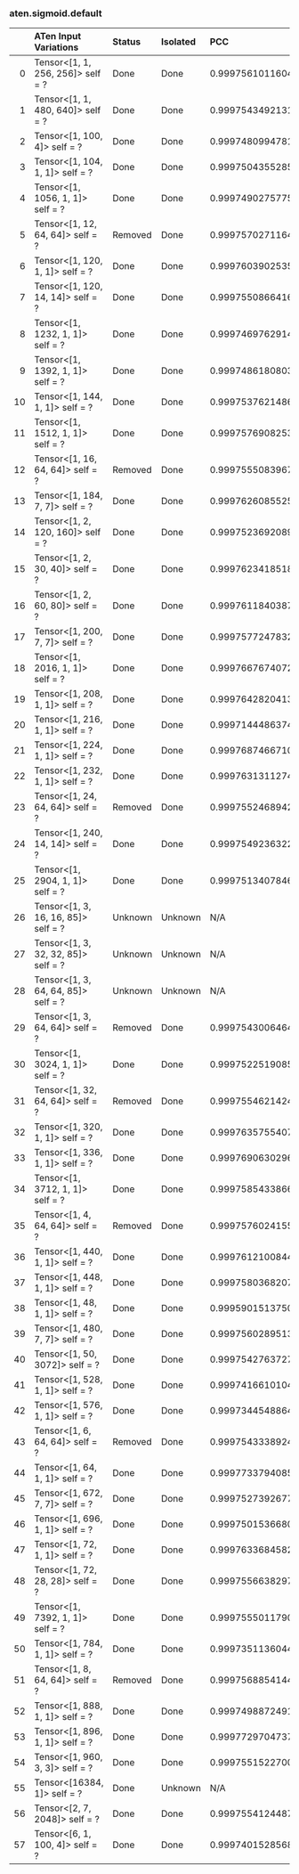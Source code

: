 ### aten.sigmoid.default
|    | ATen Input Variations               | Status   | Isolated   | PCC                | Host   |
|---:|:------------------------------------|:---------|:-----------|:-------------------|:-------|
|  0 | Tensor<[1, 1, 256, 256]> self = ?   | Done     | Done       | 0.999756101160453  | 0      |
|  1 | Tensor<[1, 1, 480, 640]> self = ?   | Done     | Done       | 0.9997543492131182 | 0      |
|  2 | Tensor<[1, 100, 4]> self = ?        | Done     | Done       | 0.9997480994781658 | 0      |
|  3 | Tensor<[1, 104, 1, 1]> self = ?     | Done     | Done       | 0.9997504355285005 | 0      |
|  4 | Tensor<[1, 1056, 1, 1]> self = ?    | Done     | Done       | 0.999749027577522  | 0      |
|  5 | Tensor<[1, 12, 64, 64]> self = ?    | Removed  | Done       | 0.9997570271164835 | 0      |
|  6 | Tensor<[1, 120, 1, 1]> self = ?     | Done     | Done       | 0.9997603902535617 | 0      |
|  7 | Tensor<[1, 120, 14, 14]> self = ?   | Done     | Done       | 0.9997550866416288 | 0      |
|  8 | Tensor<[1, 1232, 1, 1]> self = ?    | Done     | Done       | 0.999746976291474  | 0      |
|  9 | Tensor<[1, 1392, 1, 1]> self = ?    | Done     | Done       | 0.9997486180803874 | 0      |
| 10 | Tensor<[1, 144, 1, 1]> self = ?     | Done     | Done       | 0.9997537621486055 | 0      |
| 11 | Tensor<[1, 1512, 1, 1]> self = ?    | Done     | Done       | 0.9997576908253851 | 0      |
| 12 | Tensor<[1, 16, 64, 64]> self = ?    | Removed  | Done       | 0.9997555083967461 | 0      |
| 13 | Tensor<[1, 184, 7, 7]> self = ?     | Done     | Done       | 0.9997626085525217 | 0      |
| 14 | Tensor<[1, 2, 120, 160]> self = ?   | Done     | Done       | 0.9997523692089252 | 0      |
| 15 | Tensor<[1, 2, 30, 40]> self = ?     | Done     | Done       | 0.9997623418518132 | 0      |
| 16 | Tensor<[1, 2, 60, 80]> self = ?     | Done     | Done       | 0.9997611840387743 | 0      |
| 17 | Tensor<[1, 200, 7, 7]> self = ?     | Done     | Done       | 0.9997577247832076 | 0      |
| 18 | Tensor<[1, 2016, 1, 1]> self = ?    | Done     | Done       | 0.9997667674072678 | 0      |
| 19 | Tensor<[1, 208, 1, 1]> self = ?     | Done     | Done       | 0.999764282041333  | 0      |
| 20 | Tensor<[1, 216, 1, 1]> self = ?     | Done     | Done       | 0.9997144486374765 | 0      |
| 21 | Tensor<[1, 224, 1, 1]> self = ?     | Done     | Done       | 0.9997687466710693 | 0      |
| 22 | Tensor<[1, 232, 1, 1]> self = ?     | Done     | Done       | 0.9997631311274687 | 0      |
| 23 | Tensor<[1, 24, 64, 64]> self = ?    | Removed  | Done       | 0.9997552468942162 | 0      |
| 24 | Tensor<[1, 240, 14, 14]> self = ?   | Done     | Done       | 0.999754923632274  | 0      |
| 25 | Tensor<[1, 2904, 1, 1]> self = ?    | Done     | Done       | 0.9997513407846088 | 0      |
| 26 | Tensor<[1, 3, 16, 16, 85]> self = ? | Unknown  | Unknown    | N/A                | N/A    |
| 27 | Tensor<[1, 3, 32, 32, 85]> self = ? | Unknown  | Unknown    | N/A                | N/A    |
| 28 | Tensor<[1, 3, 64, 64, 85]> self = ? | Unknown  | Unknown    | N/A                | N/A    |
| 29 | Tensor<[1, 3, 64, 64]> self = ?     | Removed  | Done       | 0.999754300646471  | 0      |
| 30 | Tensor<[1, 3024, 1, 1]> self = ?    | Done     | Done       | 0.9997522519085016 | 0      |
| 31 | Tensor<[1, 32, 64, 64]> self = ?    | Removed  | Done       | 0.9997554621424357 | 0      |
| 32 | Tensor<[1, 320, 1, 1]> self = ?     | Done     | Done       | 0.9997635755407671 | 0      |
| 33 | Tensor<[1, 336, 1, 1]> self = ?     | Done     | Done       | 0.999769063029652  | 0      |
| 34 | Tensor<[1, 3712, 1, 1]> self = ?    | Done     | Done       | 0.9997585433866171 | 0      |
| 35 | Tensor<[1, 4, 64, 64]> self = ?     | Removed  | Done       | 0.9997576024155288 | 0      |
| 36 | Tensor<[1, 440, 1, 1]> self = ?     | Done     | Done       | 0.9997612100844168 | 0      |
| 37 | Tensor<[1, 448, 1, 1]> self = ?     | Done     | Done       | 0.9997580368207263 | 0      |
| 38 | Tensor<[1, 48, 1, 1]> self = ?      | Done     | Done       | 0.9995901513750419 | 0      |
| 39 | Tensor<[1, 480, 7, 7]> self = ?     | Done     | Done       | 0.9997560289513286 | 0      |
| 40 | Tensor<[1, 50, 3072]> self = ?      | Done     | Done       | 0.9997542763727538 | 0      |
| 41 | Tensor<[1, 528, 1, 1]> self = ?     | Done     | Done       | 0.9997416610104912 | 0      |
| 42 | Tensor<[1, 576, 1, 1]> self = ?     | Done     | Done       | 0.9997344548864151 | 0      |
| 43 | Tensor<[1, 6, 64, 64]> self = ?     | Removed  | Done       | 0.9997543338924667 | 0      |
| 44 | Tensor<[1, 64, 1, 1]> self = ?      | Done     | Done       | 0.9997733794085534 | 0      |
| 45 | Tensor<[1, 672, 7, 7]> self = ?     | Done     | Done       | 0.9997527392677891 | 0      |
| 46 | Tensor<[1, 696, 1, 1]> self = ?     | Done     | Done       | 0.9997501536680784 | 0      |
| 47 | Tensor<[1, 72, 1, 1]> self = ?      | Done     | Done       | 0.9997633684582269 | 0      |
| 48 | Tensor<[1, 72, 28, 28]> self = ?    | Done     | Done       | 0.999755663829765  | 0      |
| 49 | Tensor<[1, 7392, 1, 1]> self = ?    | Done     | Done       | 0.9997555011790654 | 0      |
| 50 | Tensor<[1, 784, 1, 1]> self = ?     | Done     | Done       | 0.9997351136044684 | 0      |
| 51 | Tensor<[1, 8, 64, 64]> self = ?     | Removed  | Done       | 0.9997568854144437 | 0      |
| 52 | Tensor<[1, 888, 1, 1]> self = ?     | Done     | Done       | 0.9997498872491898 | 0      |
| 53 | Tensor<[1, 896, 1, 1]> self = ?     | Done     | Done       | 0.9997729704737363 | 0      |
| 54 | Tensor<[1, 960, 3, 3]> self = ?     | Done     | Done       | 0.99975515227002   | 0      |
| 55 | Tensor<[16384, 1]> self = ?         | Done     | Unknown    | N/A                | N/A    |
| 56 | Tensor<[2, 7, 2048]> self = ?       | Done     | Done       | 0.9997554124487283 | 0      |
| 57 | Tensor<[6, 1, 100, 4]> self = ?     | Done     | Done       | 0.9997401528568001 | 0      |

